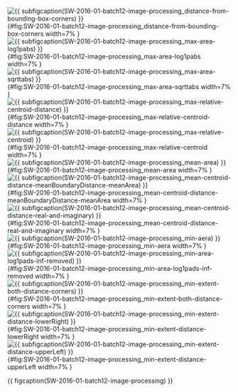 <!-- MDFIGINCLUDE(SW-2016-01-batch12-image-processing) -->
<div id="fig:SW-2016-01-batch12-image-processing">

![{{ subfigcaption(SW-2016-01-batch12-image-processing_distance-from-bounding-box-corners) }}](img/SW-2016-01-batch12-image-processing/distance-from-bounding-box-corners.png){#fig:SW-2016-01-batch12-image-processing_distance-from-bounding-box-corners width=7% }
![{{ subfigcaption(SW-2016-01-batch12-image-processing_max-area-log1pabs) }}](img/SW-2016-01-batch12-image-processing/max-area-log1pabs.png){#fig:SW-2016-01-batch12-image-processing_max-area-log1pabs width=7% }
![{{ subfigcaption(SW-2016-01-batch12-image-processing_max-area-sqrttabs) }}](img/SW-2016-01-batch12-image-processing/max-area-sqrttabs.png){#fig:SW-2016-01-batch12-image-processing_max-area-sqrttabs width=7% }
![{{ subfigcaption(SW-2016-01-batch12-image-processing_max-relative-centroid-distance) }}](img/SW-2016-01-batch12-image-processing/max-relative-centroid-distance.png){#fig:SW-2016-01-batch12-image-processing_max-relative-centroid-distance width=7% }
![{{ subfigcaption(SW-2016-01-batch12-image-processing_max-relative-centroid) }}](img/SW-2016-01-batch12-image-processing/max-relative-centroid.png){#fig:SW-2016-01-batch12-image-processing_max-relative-centroid width=7% }
![{{ subfigcaption(SW-2016-01-batch12-image-processing_mean-area) }}](img/SW-2016-01-batch12-image-processing/mean-area.png){#fig:SW-2016-01-batch12-image-processing_mean-area width=7% }
![{{ subfigcaption(SW-2016-01-batch12-image-processing_mean-centroid-distance-meanBoundaryDistance-meanArea) }}](img/SW-2016-01-batch12-image-processing/mean-centroid-distance-meanBoundaryDistance-meanArea.png){#fig:SW-2016-01-batch12-image-processing_mean-centroid-distance-meanBoundaryDistance-meanArea width=7% }
![{{ subfigcaption(SW-2016-01-batch12-image-processing_mean-centroid-distance-real-and-imaginary) }}](img/SW-2016-01-batch12-image-processing/mean-centroid-distance-real-and-imaginary.png){#fig:SW-2016-01-batch12-image-processing_mean-centroid-distance-real-and-imaginary width=7% }
![{{ subfigcaption(SW-2016-01-batch12-image-processing_min-aera) }}](img/SW-2016-01-batch12-image-processing/min-aera.png){#fig:SW-2016-01-batch12-image-processing_min-aera width=7% }
![{{ subfigcaption(SW-2016-01-batch12-image-processing_min-area-log1pads-inf-removed) }}](img/SW-2016-01-batch12-image-processing/min-area-log1pads-inf-removed.png){#fig:SW-2016-01-batch12-image-processing_min-area-log1pads-inf-removed width=7% }
![{{ subfigcaption(SW-2016-01-batch12-image-processing_min-extent-both-distance-corners) }}](img/SW-2016-01-batch12-image-processing/min-extent-both-distance-corners.png){#fig:SW-2016-01-batch12-image-processing_min-extent-both-distance-corners width=7% }
![{{ subfigcaption(SW-2016-01-batch12-image-processing_min-extent-distance-lowerRight) }}](img/SW-2016-01-batch12-image-processing/min-extent-distance-lowerRight.png){#fig:SW-2016-01-batch12-image-processing_min-extent-distance-lowerRight width=7% }
![{{ subfigcaption(SW-2016-01-batch12-image-processing_min-extent-distance-upperLeft) }}](img/SW-2016-01-batch12-image-processing/min-extent-distance-upperLeft.png){#fig:SW-2016-01-batch12-image-processing_min-extent-distance-upperLeft width=7% }

{{ figcaption(SW-2016-01-batch12-image-processing) }}
</div>
<!-- /MDFIGINCLUDE(SW-2016-01-batch12-image-processing) -->
